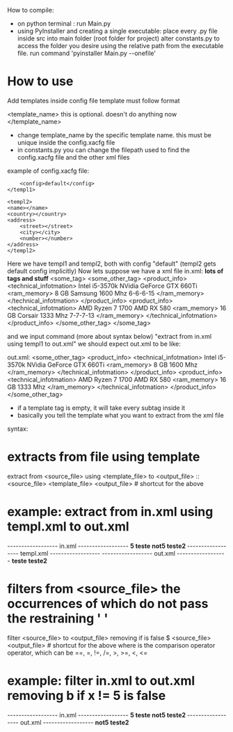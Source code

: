 How to compile:
- on python terminal : run Main.py
- using PyInstaller and creating a single executable:
    place every .py file inside src into main folder (root folder for project)
    alter constants.py to access the folder you desire using the relative path from the executable file.
    run command 'pyinstaller Main.py --onefile'

# How to use
Add templates inside config file
template must follow format

<template_name>
	<template>
		the xml pattern you want to extract here
	</template>
	<config>
		this is optional. doesn't do anything now		
	</config>
</template_name>

* change template_name by the specific template name. this must be unique inside the config.xacfg file
* in constants.py you can change the filepath used to find the config.xacfg file and the other xml files

example of config.xacfg file:

<config>
    <templ1>
        <template>
            <product_info>
                <technical_infotmation>
                    <cpu></cpu>
                    <gpu></gpu>
                    <ram_memory>
			<capacity></capacity>
			<frequency></frequency>
		    </ram_memory>
                </technical_infotmation>
            </product_info>
        </template>

        <config>default</config>
    </templ1>

    <templ2>
 	<name></name>
	<country></country>
	<address>
		<street></street>
		<city></city>
		<number></number>
	</address>
    </templ2>
</config>

Here we have templ1 and templ2, both with config "default" (templ2 gets default config implicitly)
Now lets suppose we have a xml file
in.xml:
<products>
    **lots of tags and stuff**
    <some_tag>
        <some_other_tag>
            <product_info>
                <technical_infotmation>
                    <cpu>
                        <manufacturer>Intel</manufacturer>
                        <model>i5-3570k</model>
                    </cpu>
                    <gpu>
                        <manufacturer>NVidia</manufacturer>
                        <model>GeForce GTX 660Ti</model>
                    </gpu>
                    <ram_memory>
                        <capacity>8 GB</capacity>
                        <manufacturer>Samsung</manufacturer>
                        <frequency>1600 Mhz</frequency>
                        <timing>6-6-6-15</timing>
                    </ram_memory>
                </technical_infotmation>
            </product_info>
            <product_info>
                <technical_infotmation>
                    <cpu>
                        <manufacturer>AMD</manufacturer>
                        <model>Ryzen 7 1700</model>
                    </cpu>
                    <gpu>
                        <manufacturer>AMD</manufacturer>
                        <model>RX 580</model>
                    </gpu>
                    <ram_memory>
                        <capacity>16 GB</capacity>
                        <manufacturer>Corsair</manufacturer>
                        <frequency>1333 Mhz</frequency>
                        <timing>7-7-7-13</timing>
                    </ram_memory>
                </technical_infotmation>
            </product_info>
        </some_other_tag>
    </some_tag>
</products>

and we input command (more about syntax below) "extract from in.xml using templ1 to out.xml"
we should expect out.xml to be like:

out.xml:
<some_other_tag>
    <product_info>
        <technical_infotmation>
            <cpu>
                <manufacturer>Intel</manufacturer>
                <model>i5-3570k</model>
            </cpu>
            <gpu>
                <manufacturer>NVidia</manufacturer>
                <model>GeForce GTX 660Ti</model>
            </gpu>
            <ram_memory>
                <capacity>8 GB</capacity>
                <frequency>1600 Mhz</frequency>
            </ram_memory>
        </technical_infotmation>
    </product_info>
    <product_info>
        <technical_infotmation>
            <cpu>
                <manufacturer>AMD</manufacturer>
                <model>Ryzen 7 1700</model>
            </cpu>
            <gpu>
                <manufacturer>AMD</manufacturer>
                <model>RX 580</model>
            </gpu>
            <ram_memory>
                <capacity>16 GB</capacity>
                <frequency>1333 Mhz</frequency>
            </ram_memory>
        </technical_infotmation>
    </product_info>
</some_other_tag>

* if a template tag is empty, it will take every subtag inside it
* basically you tell the template what you want to extract from the xml file

syntax:

# extracts from file using template
extract from <source_file> using <template_file> to <output_file>
:: <source_file> <template_file> <output_file>  # shortcut for the above
# example: extract from in.xml using templ.xml to out.xml
------------------ in.xml ------------------
<root>
    <b>
        <x>5</x>
        <y>teste</y>
    </b>
    <b>
        <x>not5</x>
        <y>teste2</y>
    </b>
</root>
------------------ templ.xml ------------------
<b>
    <y></y>
</b>
------------------ out.xml ------------------
<b>
    <y>teste</y>
</b>
<b>
    <y>teste2</y>
</b>

# filters from <source_file> the occurrences of <candidate> which do not pass the restraining '<field> <comp> <value>'
filter <source_file> to <output_file> removing <candidate> if <field> <comp> <value> is false
$ <source_file> <output_file> <candidate> <field> <comp> <value>  # shortcut for the above
    where
        <comp> is the comparison operator operator, which can be ==, =, !=, /=, >, >=, <, <=
# example: filter in.xml to out.xml removing b if x != 5 is false
------------------ in.xml ------------------
<root>
    <b>
        <x>5</x>
        <y>teste</y>
    </b>
    <b>
        <x>not5</x>
        <y>teste2</y>
    </b>
</root>
------------------ out.xml ------------------
<root>
    <b>
        <x>not5</x>
        <y>teste2</y>
    </b>
</root>
